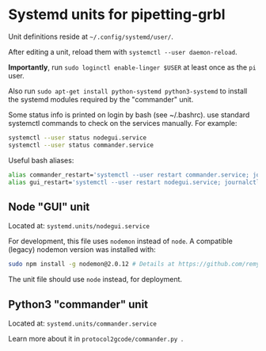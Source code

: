 # Systemd units for pipetting-grbl

Unit definitions reside at `~/.config/systemd/user/`.

After editing a unit, reload them with `systemctl --user daemon-reload`.

**Importantly**, run `sudo loginctl enable-linger $USER` at least once as the `pi` user.

Also run `sudo apt-get install python-systemd python3-systemd` to install the systemd modules required by the "commander" unit.

Some status info is printed on login by bash (see ~/.bashrc).
use standard systemctl commands to check on the services manually.
For example:

```bash
systemctl --user status nodegui.service
systemctl --user status commander.service
```

Useful bash aliases:

```bash
alias commander_restart='systemctl --user restart commander.service; journalctl --user-unit commander -f'
alias gui_restart='systemctl --user restart nodegui.service; journalctl --user-unit nodegui -f'
```

## Node "GUI" unit

Located at: `systemd.units/nodegui.service`

For development, this file uses `nodemon` instead of `node`. A compatible (legacy) nodemon version was installed with:

```bash
sudo npm install -g nodemon@2.0.12 # Details at https://github.com/remy/nodemon/issues/1948#issuecomment-953665876
```

The unit file should use `node` instead, for deployment.

## Python3 "commander" unit

Located at: `systemd.units/commander.service`

Learn more about it in `protocol2gcode/commander.py `.
